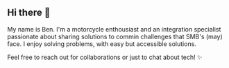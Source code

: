 ## Hi there 👋

My name is Ben. I'm a motorcycle enthousiast and an integration specialist passionate about sharing solutions to commin challenges that SMB's (may) face. I enjoy solving problems, with easy but accessible solutions. 

Feel free to reach out for collaborations or just to chat about tech! ✨

